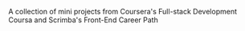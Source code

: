 A collection of mini projects from Coursera's Full-stack Development Coursa and Scrimba's Front-End Career Path
